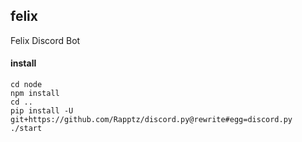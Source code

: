## felix
Felix Discord Bot

#### install
```
cd node
npm install
cd ..
pip install -U git+https://github.com/Rapptz/discord.py@rewrite#egg=discord.py
./start
```
